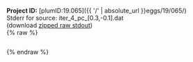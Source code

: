**Project ID:** [plumID:19.065]({{ '/' | absolute_url }}eggs/19/065/)  
Stderr for source:  iter_4_pc_[0.3,-0.1].dat   
(download [zipped raw stdout](iter_4_pc_[0.3,-0.1].dat.plumed_master.stdout.txt.zip))  
{% raw %}
<pre>
</pre>
{% endraw %}
